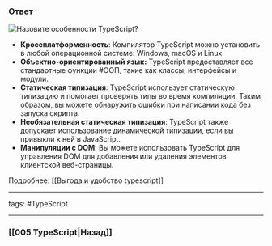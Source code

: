 ### Ответ

![Назовите особенности TypeScript?](https://youtu.be/R76_xPjzUd8?t=796)

- **Кроссплатформенность**: Компилятор TypeScript можно установить в любой операционной системе: Windows, macOS и Linux.
- **Объектно-ориентированный язык:** TypeScript предоставляет все стандартные функции #ООП, такие как классы, интерфейсы и модули.
- **Статическая типизация**: TypeScript использует статическую типизацию и помогает проверять типы во время компиляции. Таким образом, вы можете обнаружить ошибки при написании кода без запуска скрипта.
- **Необязательная статическая типизация**: TypeScript также допускает использование динамической типизации, если вы привыкли к ней в JavaScript.
- **Манипуляции с DOM**: Вы можете использовать TypeScript для управления DOM для добавления или удаления элементов клиентской веб-страницы.

Подробнее: [[Выгода и удобство typescript]]

___
tags: #TypeScript 

_____

### [[005 TypeScript|Назад]]